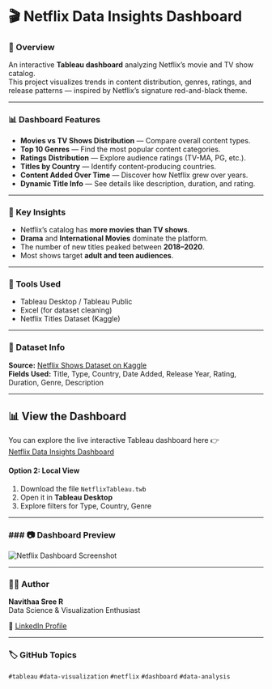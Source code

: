 # 🎬 Netflix Data Insights Dashboard

### 📖 Overview  
An interactive **Tableau dashboard** analyzing Netflix’s movie and TV show catalog.  
This project visualizes trends in content distribution, genres, ratings, and release patterns — inspired by Netflix’s signature red-and-black theme.

---

### 📊 Dashboard Features  
- **Movies vs TV Shows Distribution** — Compare overall content types.  
- **Top 10 Genres** — Find the most popular content categories.  
- **Ratings Distribution** — Explore audience ratings (TV-MA, PG, etc.).  
- **Titles by Country** — Identify content-producing countries.  
- **Content Added Over Time** — Discover how Netflix grew over years.  
- **Dynamic Title Info** — See details like description, duration, and rating.

---

### 🧠 Key Insights  
- Netflix’s catalog has **more movies than TV shows**.  
- **Drama** and **International Movies** dominate the platform.  
- The number of new titles peaked between **2018–2020**.  
- Most shows target **adult and teen audiences**.

---

### 🧰 Tools Used  
- Tableau Desktop / Tableau Public  
- Excel (for dataset cleaning)  
- Netflix Titles Dataset (Kaggle)

---

### 📁 Dataset Info  
**Source:** [Netflix Shows Dataset on Kaggle](https://www.kaggle.com/shivamb/netflix-shows)  
**Fields Used:** Title, Type, Country, Date Added, Release Year, Rating, Duration, Genre, Description

---

## 📊 View the Dashboard
You can explore the live interactive Tableau dashboard here 👉  
[Netflix Data Insights Dashboard](https://public.tableau.com/app/profile/navithaa.sree.r/viz/NetflixTableau_17596782585240/Dashboard1?publish=yes)


#### Option 2: Local View  
1. Download the file `NetflixTableau.twb`  
2. Open it in **Tableau Desktop**  
3. Explore filters for Type, Country, Genre

---

### ### 📷 Dashboard Preview
![Netflix Dashboard Screenshot](dashboard.png)

---

### 👩‍💻 Author  
**Navithaa Sree R**  
Data Science & Visualization Enthusiast  

🔗 [LinkedIn Profile](https://www.linkedin.com/in/navithaasreer/)

---

### 🏷️ GitHub Topics  
`#tableau` `#data-visualization` `#netflix` `#dashboard` `#data-analysis`
